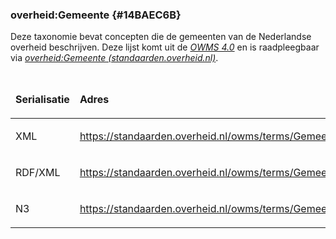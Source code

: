 ### overheid:Gemeente {#14BAEC6B}
Deze taxonomie bevat concepten die de gemeenten van de Nederlandse overheid beschrijven. Deze lijst komt uit de <a href='https://standaarden.overheid.nl/owms/terms' target='_blank'><i>OWMS 4.0</i></a> en is raadpleegbaar via <a href='https://standaarden.overheid.nl/owms/terms/Gemeente' target='_blank'><i>overheid:Gemeente (standaarden.overheid.nl)</i></a>.
<table style='width: 100%;'><caption></caption>
<colgroup><col id='col1' style='width: 18.932267168391345%;'>
<col id='col2' style='width: 81.06773283160865%;'>
</colgroup>
<thead valign='top'><tr><th align='left' style='border-top: 0pt none #000000; border-left: 0pt none #000000; border-bottom: 0pt none #000000; border-right: 0pt none #000000; background-color: none;'><p id='12410DB7'>Serialisatie</th>
<th align='left' style='border-top: 0pt none #000000; border-left: 0pt none #000000; border-bottom: 0pt none #000000; border-right: 0pt none #000000; background-color: none;'><p id='64B7E757'>Adres</th>
</tr>
</thead>
<tbody valign='top'><tr><td align='left' style='border-top: 0pt none #000000; border-left: 0pt none #000000; border-bottom: 0pt none #000000; border-right: 0pt none #000000; background-color: none;'><p id='01F53140'>XML</td>
<td align='left' style='border-top: 0pt none #000000; border-left: 0pt none #000000; border-bottom: 0pt none #000000; border-right: 0pt none #000000; background-color: none;'><p id='366F0764'><a href='https://standaarden.overheid.nl/owms/terms/Gemeente.xml' target='_blank'>https://standaarden.overheid.nl/owms/terms/Gemeente.xml</a></td>
</tr>
<tr><td align='left' style='border-top: 0pt none #000000; border-left: 0pt none #000000; border-bottom: 0pt none #000000; border-right: 0pt none #000000; background-color: none;'><p id='05626AC1'>RDF/XML</td>
<td align='left' style='border-top: 0pt none #000000; border-left: 0pt none #000000; border-bottom: 0pt none #000000; border-right: 0pt none #000000; background-color: none;'><p id='2BA62E54'><a href='https://standaarden.overheid.nl/owms/terms/Gemeente.rdf' target='_blank'>https://standaarden.overheid.nl/owms/terms/Gemeente.rdf</a></td>
</tr>
<tr><td align='left' style='border-top: 0pt none #000000; border-left: 0pt none #000000; border-bottom: 0pt none #000000; border-right: 0pt none #000000; background-color: none;'><p id='7F7CB8D7'>N3</td>
<td align='left' style='border-top: 0pt none #000000; border-left: 0pt none #000000; border-bottom: 0pt none #000000; border-right: 0pt none #000000; background-color: none;'><p id='6ECC1E04'><a href='https://standaarden.overheid.nl/owms/terms/Gemeente.n3' target='_blank'>https://standaarden.overheid.nl/owms/terms/Gemeente.n3</a></td>
</tr>
</tbody>
</table>

